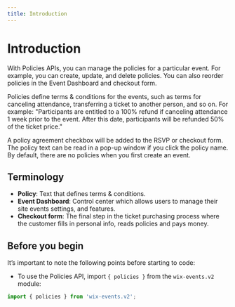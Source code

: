 ```yaml
---
title: Introduction
---
```

# Introduction

With Policies APIs, you can manage the policies for a particular event. For example, you can create, update, and delete policies. You can also reorder policies in the Event Dashboard and checkout form.    

Policies define terms & conditions for the events, such as terms for canceling attendance, transferring a ticket to another person, and so on. For example: "Participants are entitled to a 100% refund if canceling attendance 1 week prior to the event. After this date, participants will be refunded 50% of the ticket price."    

A policy agreement checkbox will be added to the RSVP or checkout form. The policy text can be read in a pop-up window if you click the policy name. By default, there are no policies when you first create an event.  

## Terminology

- **Policy**: Text that defines terms & conditions.
- **Event Dashboard**: Control center which allows users to manage their site events settings, and features.
- **Checkout form**: The final step in the ticket purchasing process where the customer fills in personal info, reads policies and pays money.


## Before you begin

It’s important to note the following points before starting to code:  

- To use the Policies API, import `{ policies }` from the `wix-events.v2` module:

```javascript
import { policies } from 'wix-events.v2';
```


